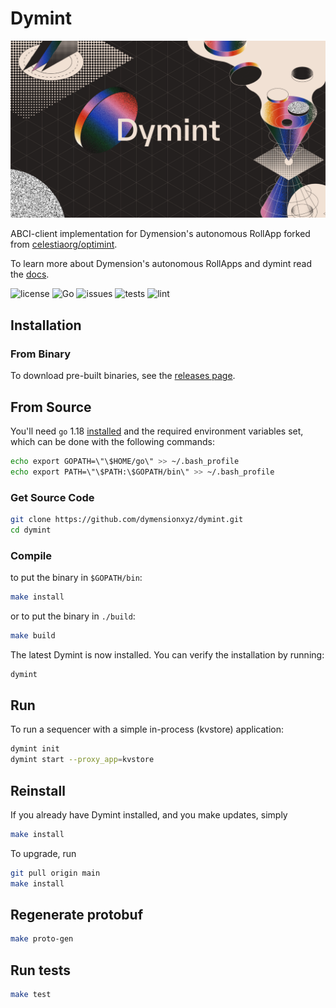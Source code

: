 # Dymint

<img src="docs/dymint.png" alt="banner" width="830"/>

ABCI-client implementation for Dymension's autonomous RollApp forked from [celestiaorg/optimint](https://github.com/celestiaorg/optimint).

To learn more about Dymension's autonomous RollApps and dymint read the [docs](https://docs.dymension.xyz/learn/rollapps).

![license](https://img.shields.io/github/license/dymensionxyz/dymint)
![Go](https://img.shields.io/badge/go-1.18-blue.svg)
![issues](https://img.shields.io/github/issues/dymensionxyz/dymint)
![tests](https://github.com/dymensionxyz/dymint/actions/workflows/test.yml/badge.svg?branch=main)
![lint](https://github.com/dymensionxyz/dymint/actions/workflows/lint.yml/badge.svg?branch=main)

## Installation

### From Binary

To download pre-built binaries, see the [releases page](https://github.com/dymensionxyz/dymint/releases).

## From Source

You'll need `go` 1.18 [installed](https://golang.org/doc/install) and the required
environment variables set, which can be done with the following commands:

```sh
echo export GOPATH=\"\$HOME/go\" >> ~/.bash_profile
echo export PATH=\"\$PATH:\$GOPATH/bin\" >> ~/.bash_profile
```

### Get Source Code

```sh
git clone https://github.com/dymensionxyz/dymint.git
cd dymint
```

### Compile

to put the binary in `$GOPATH/bin`:

```sh
make install
```

or to put the binary in `./build`:

```sh
make build
```

The latest Dymint is now installed. You can verify the installation by
running:

```sh
dymint
```

## Run

To run a sequencer with a simple in-process (kvstore) application:

```sh
dymint init
dymint start --proxy_app=kvstore
```

## Reinstall

If you already have Dymint installed, and you make updates, simply

```sh
make install
```

To upgrade, run

```sh
git pull origin main
make install
```

## Regenerate protobuf

```sh
make proto-gen
```

## Run tests

```sh
make test
```
